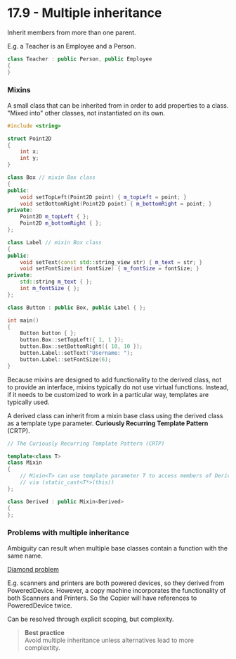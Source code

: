 # 17.9 - Multiple inheritance

Inherit members from more than one parent.

E.g. a Teacher is an Employee and a Person.

```c++
class Teacher : public Person, public Employee
{
}
```

### Mixins
A small class that can be inherited from in order to add properties to a class. "Mixed
into" other classes, not instantiated on its own.

```c++
#include <string>

struct Point2D
{
    int x;
    int y;
}

class Box // mixin Box class
{
public:
    void setTopLeft(Point2D point) { m_topLeft = point; }
    void setBottomRight(Point2D point) { m_bottomRight = point; }
private:
    Point2D m_topLeft { };
    Point2D m_bottomRight { };
};

class Label // mixin Box class
{
public:
    void setText(const std::string_view str) { m_text = str; }
    void setFontSize(int fontSize) { m_fontSize = fontSize; }
private:
    std::string m_text { };
    int m_fontSize { };
};

class Button : public Box, public Label { };

int main()
{
    Button button { };
    button.Box::setTopLeft({ 1, 1 });
    button.Box::setBottomRight({ 10, 10 });
    button.Label::setText("Username: ");
    button.Label::setFontSize(6);
}
```
Because mixins are designed to add functionality to the derived class, not to provide an
interface, mixins typically do not use virtual functions. Instead, if it needs to be
customized to work in a particular way, templates are typically used.

A derived class can inherit from a mixin base class using the derived class as a template
type parameter. **Curiously Recurring Template Pattern** (CRTP).

```c++
// The Curiously Recurring Template Pattern (CRTP)

template<class T>
class Mixin
{
    // Mixin<T> can use template parameter T to access members of Derived
    // via (static_cast<T*>(this))
};

class Derived : public Mixin<Derived>
{
};
```

### Problems with multiple inheritance
Ambiguity can result when multiple base classes contain a function with the same name.

[Diamond problem](https://en.wikipedia.org/wiki/Multiple_inheritance#The_diamond_problem)

E.g. scanners and printers are both powered devices, so they derived from PoweredDevice.
However, a copy machine incorporates the functionality of both Scanners and Printers. So
the Copier will have references to PoweredDevice twice.

Can be resolved through explicit scoping, but complexity.

> **Best practice**<br>
> Avoid multiple inheritance unless alternatives lead to more complextity.
